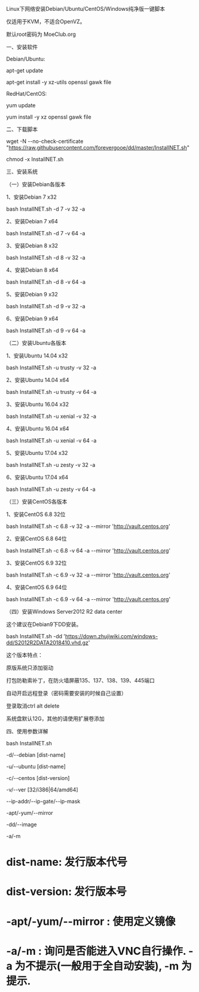 Linux下网络安装Debian/Ubuntu/CentOS/Windows纯净版一键脚本

仅适用于KVM，不适合OpenVZ。

默认root密码为 MoeClub.org


一、安装软件

Debian/Ubuntu:

apt-get update

apt-get install -y xz-utils openssl gawk file


RedHat/CentOS:

yum update

yum install -y xz openssl gawk file


二、下载脚本

wget -N --no-check-certificate "https://raw.githubusercontent.com/forevergooe/dd/master/InstallNET.sh"

chmod -x InstallNET.sh


三、安装系统

（一）安装Debian各版本

1、安装Debian 7 x32

bash InstallNET.sh -d 7 -v 32 -a


2、安装Debian 7 x64

bash InstallNET.sh -d 7 -v 64 -a


3、安装Debian 8 x32

bash InstallNET.sh -d 8 -v 32 -a


4、安装Debian 8 x64

bash InstallNET.sh -d 8 -v 64 -a


5、安装Debian 9 x32

bash InstallNET.sh -d 9 -v 32 -a


6、安装Debian 9 x64

bash InstallNET.sh -d 9 -v 64 -a


（二）安装Ubuntu各版本

1、安装Ubuntu 14.04 x32

bash InstallNET.sh -u trusty -v 32 -a


2、安装Ubuntu 14.04 x64

bash InstallNET.sh -u trusty -v 64 -a


3、安装Ubuntu 16.04 x32

bash InstallNET.sh -u xenial -v 32 -a


4、安装Ubuntu 16.04 x64

bash InstallNET.sh -u xenial -v 64 -a


5、安装Ubuntu 17.04 x32

bash InstallNET.sh -u zesty -v 32 -a


6、安装Ubuntu 17.04 x64

bash InstallNET.sh -u zesty -v 64 -a


（三）安装CentOS各版本

1、安装CentOS 6.8 32位

bash InstallNET.sh -c 6.8 -v 32 -a --mirror 'http://vault.centos.org'


2、安装CentOS 6.8 64位

bash InstallNET.sh -c 6.8 -v 64 -a --mirror 'http://vault.centos.org'


3、安装CentOS 6.9 32位

bash InstallNET.sh -c 6.9 -v 32 -a --mirror 'http://vault.centos.org'


4、安装CentOS 6.9 64位

bash InstallNET.sh -c 6.9 -v 64 -a --mirror 'http://vault.centos.org'


（四）安装Windows Server2012 R2 data center

这个建议在Debian9下DD安装。

bash InstallNET.sh -dd 'https://down.zhujiwiki.com/windows-dd/S2012R2DATA2018410.vhd.gz'

这个版本特点：

原版系统只添加驱动

打包防勒索补丁，在防火墙屏蔽135、137、138、139、445端口

自动开启远程登录（密码需要安装的时候自己设置）

登录取消ctrl alt delete

系统盘默认12G，其他的请使用扩展卷添加


四、使用参数详解

bash InstallNET.sh

-d/--debian [dist-name]

-u/--ubuntu [dist-name]

-c/--centos [dist-version]

-v/--ver [32/i386|64/amd64]

--ip-addr/--ip-gate/--ip-mask

-apt/-yum/--mirror

-dd/--image

-a/-m


# dist-name: 发行版本代号

# dist-version: 发行版本号

# -apt/-yum/--mirror : 使用定义镜像

# -a/-m : 询问是否能进入VNC自行操作. -a 为不提示(一般用于全自动安装), -m 为提示.
